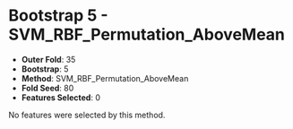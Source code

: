 # Bootstrap 5 - SVM_RBF_Permutation_AboveMean

- **Outer Fold**: 35
- **Bootstrap**: 5
- **Method**: SVM_RBF_Permutation_AboveMean
- **Fold Seed**: 80
- **Features Selected**: 0

No features were selected by this method.
